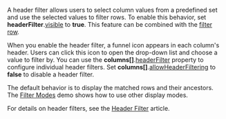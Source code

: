 A header filter allows users to select column values from a predefined set and use the selected values to filter rows. To enable this behavior, set **headerFilter**.[visible](/Documentation/ApiReference/UI_Components/dxTreeList/Configuration/headerFilter/#visible) to **true**. This feature can be combined with the [filter row](https://js.devexpress.com/Demos/WidgetsGallery/Demo/TreeList/UsingFilterRow).

When you enable the header filter, a funnel icon appears in each column's header. Users can click this icon to open the drop-down list and choose a value to filter by. You can use the **columns[]**.[headerFilter](/Documentation/ApiReference/UI_Components/dxTreeList/Configuration/columns/headerFilter/) property to configure individual header filters. Set **columns[]**.[allowHeaderFiltering](/Documentation/ApiReference/UI_Components/dxTreeList/Configuration/columns/#allowHeaderFiltering) to **false** to disable a header filter.

The default behavior is to display the matched rows and their ancestors. The [Filter Modes](https://js.devexpress.com/Demos/WidgetsGallery/Demo/TreeList/FilterModes) demo shows how to use other display modes.

For details on header filters, see the [Header Filter](/Documentation/Guide/UI_Components/TreeList/Filtering_and_Searching/#Header_Filter) article.
